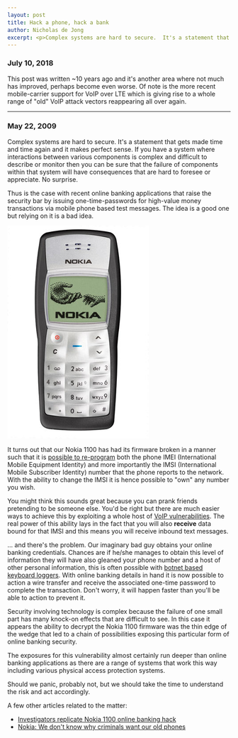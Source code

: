 ```yaml
---
layout: post
title: Hack a phone, hack a bank
author: Nicholas de Jong
excerpt: <p>Complex systems are hard to secure.  It's a statement that gets made time and time again and it makes perfect sense.  If you have a system where interactions between various components is complex and difficult to describe or monitor then you can be sure that the failure of components within that system will have consequences that are hard to foresee or appreciate.  No surprise.</p>
---
```


### July 10, 2018
This post was written ~10 years ago and it's another area where not much has improved, perhaps become even worse.  Of
note is the more recent mobile-carrier support for VoIP over LTE which is giving rise to a whole range of "old" VoIP 
attack vectors reappearing all over again.

****

### May 22, 2009
Complex systems are hard to secure.  It's a statement that gets made time and time again and it makes perfect sense.  If 
you have a system where interactions between various components is complex and difficult to describe or monitor then 
you can be sure that the failure of components within that system will have consequences that are hard to foresee or 
appreciate.  No surprise.

Thus is the case with recent online banking applications that raise the security bar by issuing one-time-passwords 
for high-value money transactions via mobile phone based test messages.  The idea is a good one but relying on it is a 
bad idea.

![nokia-1100](/images/posts/2009-05-22/Nokia_1100.jpg "nokia-1100")

It turns out that our Nokia 1100 has had its firmware broken in a manner such that it is [possible to re-program](http://www.alibaba.com/product/gsmrnet-10801587-10621506/Flash_IC_N323GT7MI_For_Nokia_1100.html)
both the phone IMEI (International Mobile Equipment Identity) and more importantly the IMSI (International Mobile 
Subscriber Identity) number that the phone reports to the network.  With the ability to change the IMSI it is hence 
possible to "own" any number you wish.

You might think this sounds great because you can prank friends pretending to be someone else.  You'd be right but there 
are much easier ways to achieve this by exploiting a whole host of [VoIP vulnerabilities](http://www.google.com/search?q=voip+registration+hijack).
The real power of this ability lays in the fact that you will also **receive** data bound for that IMSI and this means 
you will receive inbound text messages.

... and there's the problem.  Our imaginary bad guy obtains your online banking credentials.  Chances are if he/she 
manages to obtain this level of information they will have also gleaned your phone number and a host of other personal 
information, this is often possible with [botnet based keyboard loggers](http://www.computerworld.com/action/article.do?command=viewArticleBasic&articleId=9128280).
With online banking details in hand it is now possible to action a wire transfer and receive the associated one-time 
password to complete the transaction.  Don't worry, it will happen faster than you'll be able to action to prevent it.

Security involving technology is complex because the failure of one small part has many knock-on effects that are 
difficult to see.  In this case it appears the ability to decrypt the Nokia 1100 firmware was the thin edge of the wedge 
that led to a chain of possibilities exposing this particular form of online banking security.

The exposures for this vulnerability almost certainly run deeper than online banking applications as there are a range 
of systems that work this way including various physical access protection systems. 

Should we panic, probably not, but we should take the time to understand the risk and act accordingly.

A few other articles related to the matter:
 - [Investigators replicate Nokia 1100 online banking hack](http://www.thestandard.com/news/2009/05/21/investigators-replicate-nokia-1100-online-banking-hack)
 - [Nokia: We don't know why criminals want our old phones](http://www.thestandard.com/news/2009/04/21/nokia-we-dont-know-why-criminals-want-our-old-phones)

